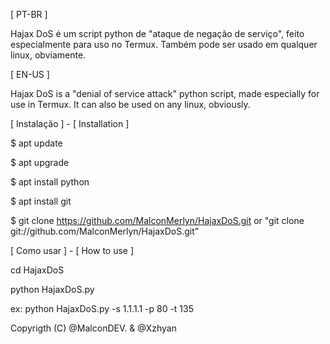 [ PT-BR ]

Hajax DoS é um script python de "ataque de negação de serviço", feito especialmente para uso no Termux.
Também pode ser usado em qualquer linux, obviamente.

[ EN-US ]

Hajax DoS is a "denial of service attack" python script, made especially for use in Termux.
It can also be used on any linux, obviously.

[ Instalação ] - [ Installation ]

$ apt update

$ apt upgrade

$ apt install python

$ apt install git

$ git clone https://github.com/MalconMerlyn/HajaxDoS.git
or "git clone git://github.com/MalconMerlyn/HajaxDoS.git"

[ Como usar ] - [ How to use ]

cd HajaxDoS

python HajaxDoS.py

ex: python HajaxDoS.py -s 1.1.1.1 -p 80 -t 135

Copyrigth (C) @MalconDEV. & @Xzhyan
